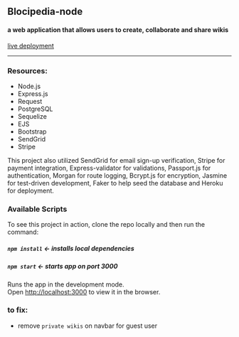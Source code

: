 ## Blocipedia-node

#### a web application that allows users to create, collaborate and share wikis

[live deployment](https://mouten57-blocipedia.herokuapp.com/)

---

### Resources:

- Node.js
- Express.js
- Request
- PostgreSQL
- Sequelize
- EJS
- Bootstrap
- SendGrid
- Stripe

This project also utilized SendGrid for email sign-up verification, Stripe for payment integration, Express-validator for validations, Passport.js for authentication, Morgan for route logging, Bcrypt.js for encryption, Jasmine for test-driven development, Faker to help seed the database and Heroku for deployment.

### Available Scripts

To see this project in action, clone the repo locally and then run the command:

##### `npm install` <- installs local dependencies

##### `npm start` <- starts app on port 3000

Runs the app in the development mode.<br>
Open [http://localhost:3000](http://localhost:3000) to view it in the browser.

### to fix:

- remove `private wikis` on navbar for guest user
